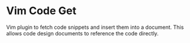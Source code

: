 # Vim Code Get

Vim plugin to fetch code snippets and insert them into a document.
This allows code design documents to reference the code directly.
